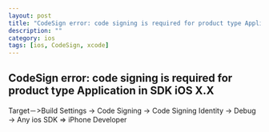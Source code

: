 ```yaml
---
layout: post
title: "CodeSign error: code signing is required for product type Application in SDK iOS "
description: ""
category: ios
tags: [ios, CodeSign, xcode]
---
```



## CodeSign error: code signing is required for product type Application in SDK iOS X.X

Target－>Build Settings -> Code Signing -> Code Signing Identity -> Debug -> Any ios SDK => iPhone Developer

